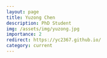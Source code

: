 ```yaml
---
layout: page
title: Yuzong Chen
description: PhD Student
img: /assets/img/yuzong.jpg
importance: 2
redirect: https://yc2367.github.io/
category: current
---
```

